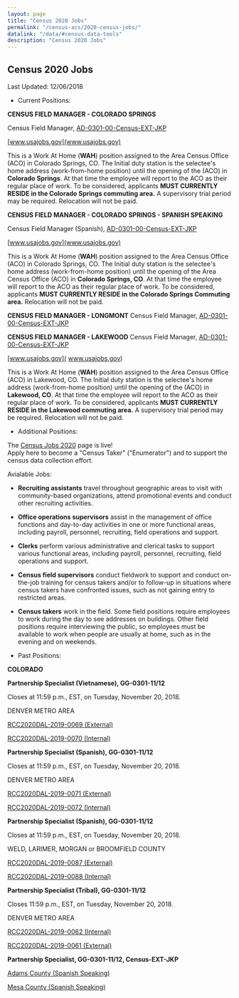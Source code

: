 ```yaml
---
layout: page
title: "Census 2020 Jobs"
permalink: "/census-acs/2020-census-jobs/"
datalink: "/data/#census-data-tools"
description: "Census 2020 Jobs"
---
```


## Census 2020 Jobs

Last Updated: 12/06/2018

* Current Positions:

**CENSUS FIELD MANAGER - COLORADO SPRINGS**

Census Field Manager, [AD-0301-00-Census-EXT-JKP](https://www.usajobs.gov/GetJob/ViewDetails/518072300)

[www.usajobs.gov](www.usajobs.gov)

This is a Work At Home (**WAH**) position assigned to the Area Census Office (ACO) in Colorado Springs, CO. The Initial duty station is the selectee's home address (work-from-home position) until the opening of the (ACO) in  **Colorado Springs**.  At that time the employee will report to the ACO as their regular place of work. To be considered, applicants **MUST CURRENTLY RESIDE in the Colorado Springs commuting area.** A supervisory trial period may be required. Relocation will not be paid.

**CENSUS FIELD MANAGER - COLORADO SPRINGS - SPANISH SPEAKING**

Census Field Manager (Spanish), [AD-0301-00-Census-EXT-JKP](https://www.usajobs.gov/GetJob/ViewDetails/518072200)

[www.usajobs.gov](www.usajobs.gov)

This is a Work At Home (**WAH**) position assigned to the Area Census Office (ACO) in Colorado Springs, CO. The Initial duty station is the selectee's home address (work-from-home position) until the opening of the Area Census Office (ACO) in  **Colorado Springs, CO**.  At that time the employee will report to the ACO as their regular place of work. To be considered, applicants **MUST CURRENTLY RESIDE  in the Colorado Springs Commuting area.** Relocation will not be paid.


**CENSUS FIELD MANAGER - LONGMONT**
Census Field Manager, [AD-0301-00-Census-EXT-JKP]( https://www.usajobs.gov/GetJob/ViewDetails/518072400)

**CENSUS FIELD MANAGER - LAKEWOOD**
Census Field Manager, [AD-0301-00-Census-EXT-JKP](https://www.usajobs.gov/GetJob/ViewDetails/518072500)

[www.usajobs.gov]( www.usajobs.gov)

This is a Work At Home (**WAH**) position assigned to the Area Census Office (ACO) in Lakewood, CO. The Initial duty station is the selectee's home address (work-from-home position) until the opening of the (ACO) in  **Lakewood, CO**. At that time the employee will report to the ACO as their regular place of work. To be considered, applicants **MUST CURRENTLY RESIDE in the Lakewood commuting area.** A supervisory trial period may be required. Relocation will not be paid.




* Additional Positions:

The [Census Jobs 2020](https://2020census.gov/jobs?eml=gd&utm_medium=email&utm_source=govdelivery) page is live!  
Apply here to become a "Census Taker" ("Enumerator") and to support the census data collection effort. 

Avialable Jobs:

* **Recruiting assistants** travel throughout geographic areas to visit with community-based organizations, attend promotional events and conduct other recruiting activities.

* **Office operations supervisors** assist in the management of office functions and day-to-day activities in one or more functional areas, including payroll, personnel, recruiting, field operations and support.

* **Clerks** perform various administrative and clerical tasks to support various functional areas, including payroll, personnel, recruiting, field operations and support.

* **Census field supervisors** conduct fieldwork to support and conduct on-the-job training for census takers and/or to follow-up in situations where census takers have confronted issues, such as not gaining entry to restricted areas.

* **Census takers** work in the field. Some field positions require employees to work during the day to see addresses on buildings. Other field positions require interviewing the public, so employees must be available to work when people are usually at home, such as in the evening and on weekends.


* Past Positions:


**COLORADO**

**Partnership Specialist (Vietnamese), GG-0301-11/12**

Closes at 11:59 p.m., EST, on Tuesday, November 20, 2018.

DENVER METRO AREA

[RCC2020DAL-2019-0069 (External)](https://www.usajobs.gov/GetJob/ViewDetails/515968800)
 
[RCC2020DAL-2019-0070 (Internal)](https://www.usajobs.gov/GetJob/ViewDetails/515969000)

**Partnership Specialist (Spanish), GG-0301-11/12**

Closes at 11:59 p.m., EST, on Tuesday, November 20, 2018.

DENVER METRO AREA

[RCC2020DAL-2019-0071 (External)](https://www.usajobs.gov/GetJob/ViewDetails/515969100)
 
[RCC2020DAL-2019-0072 (Internal)](https://www.usajobs.gov/GetJob/ViewDetails/515969200)

**Partnership Specialist (Spanish), GG-0301-11/12**

Closes at 11:59 p.m., EST, on Tuesday, November 20, 2018.

WELD, LARIMER, MORGAN or BROOMFIELD COUNTY

[RCC2020DAL-2019-0087 (External)](https://www.usajobs.gov/GetJob/ViewDetails/515969400)
 
[RCC2020DAL-2019-0088 (Internal)](https://www.usajobs.gov/GetJob/ViewDetails/515969600)


**Partnership Specialist (Tribal), GG-0301-11/12**

Closes 11:59 p.m., EST, on Tuesday, November 20, 2018. 

DENVER METRO AREA
 
[RCC2020DAL-2019-0062 (Internal)](https://www.usajobs.gov/GetJob/ViewDetails/515992500)

[RCC2020DAL-2019-0061 (External)](https://www.usajobs.gov/GetJob/ViewDetails/515969800)


**Partnership Specialist, GG-0301-11/12, Census-EXT-JKP** 

[Adams County (Spanish Speaking)](https://www.usajobs.gov/GetJob/ViewDetails/513657000)

[Mesa County (Spanish Speaking)](https://www.usajobs.gov/GetJob/ViewDetails/513658500)
